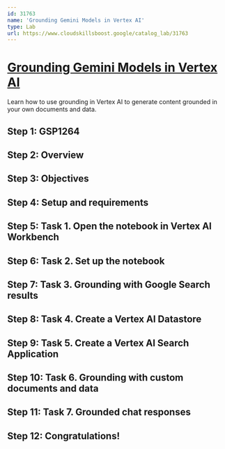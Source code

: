 ```yaml
---
id: 31763
name: 'Grounding Gemini Models in Vertex AI'
type: Lab
url: https://www.cloudskillsboost.google/catalog_lab/31763
---
```


# [Grounding Gemini Models in Vertex AI](https://www.cloudskillsboost.google/catalog_lab/31763)

Learn how to use grounding in Vertex AI to generate content grounded in your own documents and data.

## Step 1: GSP1264

## Step 2: Overview

## Step 3: Objectives

## Step 4: Setup and requirements

## Step 5: Task 1. Open the notebook in Vertex AI Workbench

## Step 6: Task 2. Set up the notebook

## Step 7: Task 3. Grounding with Google Search results

## Step 8: Task 4. Create a Vertex AI Datastore

## Step 9: Task 5. Create a Vertex AI Search Application

## Step 10: Task 6. Grounding with custom documents and data

## Step 11: Task 7. Grounded chat responses

## Step 12: Congratulations!
